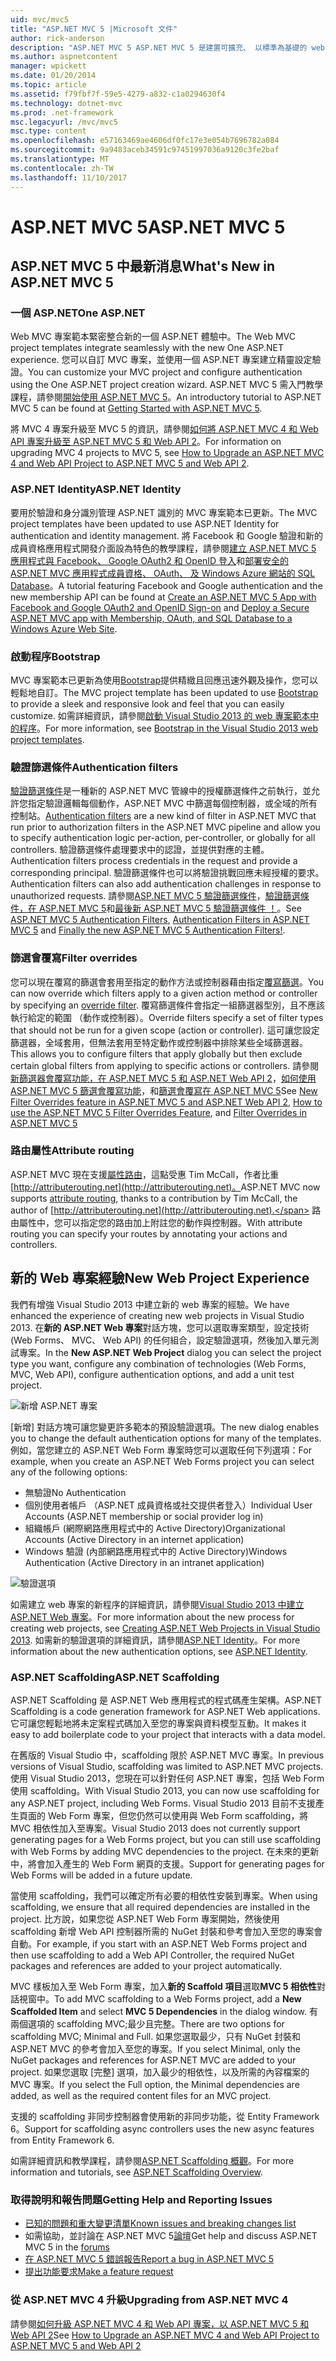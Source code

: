 ```yaml
---
uid: mvc/mvc5
title: "ASP.NET MVC 5 |Microsoft 文件"
author: rick-anderson
description: "ASP.NET MVC 5 ASP.NET MVC 5 是建置可擴充、 以標準為基礎的 web 應用程式使用信譽良好的設計模式與強大的 AS.架構..."
ms.author: aspnetcontent
manager: wpickett
ms.date: 01/20/2014
ms.topic: article
ms.assetid: f79fbf7f-59e5-4279-a832-c1a0294630f4
ms.technology: dotnet-mvc
ms.prod: .net-framework
msc.legacyurl: /mvc/mvc5
msc.type: content
ms.openlocfilehash: e57163469ae4606df0fc17e3e054b7696782a084
ms.sourcegitcommit: 9a9483aceb34591c97451997036a9120c3fe2baf
ms.translationtype: MT
ms.contentlocale: zh-TW
ms.lasthandoff: 11/10/2017
---
```

<a name="aspnet-mvc-5"></a><span data-ttu-id="a4090-103">ASP.NET MVC 5</span><span class="sxs-lookup"><span data-stu-id="a4090-103">ASP.NET MVC 5</span></span>
====================
## <a name="whats-new-in-aspnet-mvc-5"></a><span data-ttu-id="a4090-104">ASP.NET MVC 5 中最新消息</span><span class="sxs-lookup"><span data-stu-id="a4090-104">What's New in ASP.NET MVC 5</span></span>

### <a name="one-aspnet"></a><span data-ttu-id="a4090-105">一個 ASP.NET</span><span class="sxs-lookup"><span data-stu-id="a4090-105">One ASP.NET</span></span>

<span data-ttu-id="a4090-106">Web MVC 專案範本緊密整合新的一個 ASP.NET 體驗中。</span><span class="sxs-lookup"><span data-stu-id="a4090-106">The Web MVC project templates integrate seamlessly with the new One ASP.NET experience.</span></span> <span data-ttu-id="a4090-107">您可以自訂 MVC 專案，並使用一個 ASP.NET 專案建立精靈設定驗證。</span><span class="sxs-lookup"><span data-stu-id="a4090-107">You can customize your MVC project and configure authentication using the One ASP.NET project creation wizard.</span></span> <span data-ttu-id="a4090-108">ASP.NET MVC 5 需入門教學課程，請參閱[開始使用 ASP.NET MVC 5](overview/getting-started/introduction/getting-started.md)。</span><span class="sxs-lookup"><span data-stu-id="a4090-108">An introductory tutorial to ASP.NET MVC 5 can be found at [Getting Started with ASP.NET MVC 5](overview/getting-started/introduction/getting-started.md).</span></span>

<span data-ttu-id="a4090-109">將 MVC 4 專案升級至 MVC 5 的資訊，請參閱[如何將 ASP.NET MVC 4 和 Web API 專案升級至 ASP.NET MVC 5 和 Web API 2](overview/releases/how-to-upgrade-an-aspnet-mvc-4-and-web-api-project-to-aspnet-mvc-5-and-web-api-2.md)。</span><span class="sxs-lookup"><span data-stu-id="a4090-109">For information on upgrading MVC 4 projects to MVC 5, see [How to Upgrade an ASP.NET MVC 4 and Web API Project to ASP.NET MVC 5 and Web API 2](overview/releases/how-to-upgrade-an-aspnet-mvc-4-and-web-api-project-to-aspnet-mvc-5-and-web-api-2.md).</span></span>

### <a name="aspnet-identity"></a><span data-ttu-id="a4090-110">ASP.NET Identity</span><span class="sxs-lookup"><span data-stu-id="a4090-110">ASP.NET Identity</span></span>

<span data-ttu-id="a4090-111">要用於驗證和身分識別管理 ASP.NET 識別的 MVC 專案範本已更新。</span><span class="sxs-lookup"><span data-stu-id="a4090-111">The MVC project templates have been updated to use ASP.NET Identity for authentication and identity management.</span></span> <span data-ttu-id="a4090-112">將 Facebook 和 Google 驗證和新的成員資格應用程式開發介面設為特色的教學課程，請參閱[建立 ASP.NET MVC 5 應用程式與 Facebook、 Google OAuth2 和 OpenID 登入](overview/security/create-an-aspnet-mvc-5-app-with-facebook-and-google-oauth2-and-openid-sign-on.md)和[部署安全的 ASP.NET MVC 應用程式成員資格、 OAuth、 及 Windows Azure 網站的 SQL Database](https://docs.microsoft.com/aspnet/core/security/authorization/secure-data)。</span><span class="sxs-lookup"><span data-stu-id="a4090-112">A tutorial featuring Facebook and Google authentication and the new membership API can be found at [Create an ASP.NET MVC 5 App with Facebook and Google OAuth2 and OpenID Sign-on](overview/security/create-an-aspnet-mvc-5-app-with-facebook-and-google-oauth2-and-openid-sign-on.md) and [Deploy a Secure ASP.NET MVC app with Membership, OAuth, and SQL Database to a Windows Azure Web Site](https://docs.microsoft.com/aspnet/core/security/authorization/secure-data).</span></span>

### <a name="bootstrap"></a><span data-ttu-id="a4090-113">啟動程序</span><span class="sxs-lookup"><span data-stu-id="a4090-113">Bootstrap</span></span>

<span data-ttu-id="a4090-114">MVC 專案範本已更新為使用[Bootstrap](http://getbootstrap.com/)提供精緻且回應迅速外觀及操作，您可以輕鬆地自訂。</span><span class="sxs-lookup"><span data-stu-id="a4090-114">The MVC project template has been updated to use [Bootstrap](http://getbootstrap.com/) to provide a sleek and responsive look and feel that you can easily customize.</span></span> <span data-ttu-id="a4090-115">如需詳細資訊，請參閱[啟動 Visual Studio 2013 的 web 專案範本中的程序](../visual-studio/overview/2013/creating-web-projects-in-visual-studio.md#bootstrap)。</span><span class="sxs-lookup"><span data-stu-id="a4090-115">For more information, see [Bootstrap in the Visual Studio 2013 web project templates](../visual-studio/overview/2013/creating-web-projects-in-visual-studio.md#bootstrap).</span></span>

### <a name="authentication-filters"></a><span data-ttu-id="a4090-116">驗證篩選條件</span><span class="sxs-lookup"><span data-stu-id="a4090-116">Authentication filters</span></span>

<span data-ttu-id="a4090-117">[驗證篩選條件](http://www.dotnetcurry.com/showarticle.aspx?ID=957)是一種新的 ASP.NET MVC 管線中的授權篩選條件之前執行，並允許您指定驗證邏輯每個動作，ASP.NET MVC 中篩選每個控制器，或全域的所有控制站。</span><span class="sxs-lookup"><span data-stu-id="a4090-117">[Authentication filters](http://www.dotnetcurry.com/showarticle.aspx?ID=957) are a new kind of filter in ASP.NET MVC that run prior to authorization filters in the ASP.NET MVC pipeline and allow you to specify authentication logic per-action, per-controller, or globally for all controllers.</span></span> <span data-ttu-id="a4090-118">驗證篩選條件處理要求中的認證，並提供對應的主體。</span><span class="sxs-lookup"><span data-stu-id="a4090-118">Authentication filters process credentials in the request and provide a corresponding principal.</span></span> <span data-ttu-id="a4090-119">驗證篩選條件也可以將驗證挑戰回應未經授權的要求。</span><span class="sxs-lookup"><span data-stu-id="a4090-119">Authentication filters can also add authentication challenges in response to unauthorized requests.</span></span> <span data-ttu-id="a4090-120">請參閱[ASP.NET MVC 5 驗證篩選條件](http://www.dotnetcurry.com/showarticle.aspx?ID=957)，[驗證篩選條件，在 ASP.NET MVC 5](http://theshravan.net/blog/authentication-filters-in-asp-net-mvc-5/)和[最後新 ASP.NET MVC 5 驗證篩選條件 ！](http://hackwebwith.net/finally-the-new-asp-net-mvc-5-authentication-filters/)。</span><span class="sxs-lookup"><span data-stu-id="a4090-120">See [ASP.NET MVC 5 Authentication Filters](http://www.dotnetcurry.com/showarticle.aspx?ID=957), [Authentication Filters in ASP.NET MVC 5](http://theshravan.net/blog/authentication-filters-in-asp-net-mvc-5/) and [Finally the new ASP.NET MVC 5 Authentication Filters!](http://hackwebwith.net/finally-the-new-asp-net-mvc-5-authentication-filters/).</span></span>

### <a name="filter-overrides"></a><span data-ttu-id="a4090-121">篩選會覆寫</span><span class="sxs-lookup"><span data-stu-id="a4090-121">Filter overrides</span></span>

<span data-ttu-id="a4090-122">您可以現在覆寫的篩選會套用至指定的動作方法或控制器藉由指定[覆寫篩選](http://www.davidhayden.me/blog/filter-overrides-in-asp-net-mvc-5)。</span><span class="sxs-lookup"><span data-stu-id="a4090-122">You can now override which filters apply to a given action method or controller by specifying an [override filter](http://www.davidhayden.me/blog/filter-overrides-in-asp-net-mvc-5).</span></span> <span data-ttu-id="a4090-123">覆寫篩選條件會指定一組篩選器型別，且不應該執行給定的範圍 （動作或控制器）。</span><span class="sxs-lookup"><span data-stu-id="a4090-123">Override filters specify a set of filter types that should not be run for a given scope (action or controller).</span></span> <span data-ttu-id="a4090-124">這可讓您設定篩選器，全域套用，但無法套用至特定動作或控制器中排除某些全域篩選器。</span><span class="sxs-lookup"><span data-stu-id="a4090-124">This allows you to configure filters that apply globally but then exclude certain global filters from applying to specific actions or controllers.</span></span> <span data-ttu-id="a4090-125">請參閱[新篩選器會覆寫功能，在 ASP.NET MVC 5 和 ASP.NET Web API 2](https://weblogs.asp.net/imranbaloch/archive/2013/09/25/new-filter-overrides-in-asp-net-mvc-5-and-asp-net-web-api-2.aspx)，[如何使用 ASP.NET MVC 5 篩選會覆寫功能](http://hackwebwith.net/how-to-use-the-asp-net-mvc-5-filter-overrides-feature/)，和[篩選會覆寫在 ASP.NET MVC 5](http://www.davidhayden.me/blog/filter-overrides-in-asp-net-mvc-5)</span><span class="sxs-lookup"><span data-stu-id="a4090-125">See [New Filter Overrides feature in ASP.NET MVC 5 and ASP.NET Web API 2](https://weblogs.asp.net/imranbaloch/archive/2013/09/25/new-filter-overrides-in-asp-net-mvc-5-and-asp-net-web-api-2.aspx), [How to use the ASP.NET MVC 5 Filter Overrides Feature](http://hackwebwith.net/how-to-use-the-asp-net-mvc-5-filter-overrides-feature/), and [Filter Overrides in ASP.NET MVC 5](http://www.davidhayden.me/blog/filter-overrides-in-asp-net-mvc-5)</span></span>

### <a name="attribute-routing"></a><span data-ttu-id="a4090-126">路由屬性</span><span class="sxs-lookup"><span data-stu-id="a4090-126">Attribute routing</span></span>

<span data-ttu-id="a4090-127">ASP.NET MVC 現在支援[屬性路由](https://blogs.msdn.com/b/webdev/archive/2013/10/17/attribute-routing-in-asp-net-mvc-5.aspx)，這點受惠 Tim McCall，作者比重[http://attributerouting.net](http://attributerouting.net)。</span><span class="sxs-lookup"><span data-stu-id="a4090-127">ASP.NET MVC now supports [attribute routing](https://blogs.msdn.com/b/webdev/archive/2013/10/17/attribute-routing-in-asp-net-mvc-5.aspx), thanks to a contribution by Tim McCall, the author of [http://attributerouting.net](http://attributerouting.net).</span></span> <span data-ttu-id="a4090-128">路由屬性中，您可以指定您的路由加上附註您的動作與控制器。</span><span class="sxs-lookup"><span data-stu-id="a4090-128">With attribute routing you can specify your routes by annotating your actions and controllers.</span></span>

## <a name="new-web-project-experience"></a><span data-ttu-id="a4090-129">新的 Web 專案經驗</span><span class="sxs-lookup"><span data-stu-id="a4090-129">New Web Project Experience</span></span>

<span data-ttu-id="a4090-130">我們有增強 Visual Studio 2013 中建立新的 web 專案的經驗。</span><span class="sxs-lookup"><span data-stu-id="a4090-130">We have enhanced the experience of creating new web projects in Visual Studio 2013.</span></span> <span data-ttu-id="a4090-131">在**新的 ASP.NET Web 專案**對話方塊，您可以選取專案類型，設定技術 (Web Forms、 MVC、 Web API) 的任何組合，設定驗證選項，然後加入單元測試專案。</span><span class="sxs-lookup"><span data-stu-id="a4090-131">In the **New ASP.NET Web Project** dialog you can select the project type you want, configure any combination of technologies (Web Forms, MVC, Web API), configure authentication options, and add a unit test project.</span></span>

![新增 ASP.NET 專案](mvc5/_static/image1.png)

<span data-ttu-id="a4090-133">[新增] 對話方塊可讓您變更許多範本的預設驗證選項。</span><span class="sxs-lookup"><span data-stu-id="a4090-133">The new dialog enables you to change the default authentication options for many of the templates.</span></span> <span data-ttu-id="a4090-134">例如，當您建立的 ASP.NET Web Form 專案時您可以選取任何下列選項：</span><span class="sxs-lookup"><span data-stu-id="a4090-134">For example, when you create an ASP.NET Web Forms project you can select any of the following options:</span></span>

- <span data-ttu-id="a4090-135">無驗證</span><span class="sxs-lookup"><span data-stu-id="a4090-135">No Authentication</span></span>
- <span data-ttu-id="a4090-136">個別使用者帳戶 （ASP.NET 成員資格或社交提供者登入）</span><span class="sxs-lookup"><span data-stu-id="a4090-136">Individual User Accounts (ASP.NET membership or social provider log in)</span></span>
- <span data-ttu-id="a4090-137">組織帳戶 (網際網路應用程式中的 Active Directory)</span><span class="sxs-lookup"><span data-stu-id="a4090-137">Organizational Accounts (Active Directory in an internet application)</span></span>
- <span data-ttu-id="a4090-138">Windows 驗證 (內部網路應用程式中的 Active Directory)</span><span class="sxs-lookup"><span data-stu-id="a4090-138">Windows Authentication (Active Directory in an intranet application)</span></span>

![驗證選項](mvc5/_static/image2.png)

<span data-ttu-id="a4090-140">如需建立 web 專案的新程序的詳細資訊，請參閱[Visual Studio 2013 中建立 ASP.NET Web 專案](../visual-studio/overview/2013/creating-web-projects-in-visual-studio.md)。</span><span class="sxs-lookup"><span data-stu-id="a4090-140">For more information about the new process for creating web projects, see [Creating ASP.NET Web Projects in Visual Studio 2013](../visual-studio/overview/2013/creating-web-projects-in-visual-studio.md).</span></span> <span data-ttu-id="a4090-141">如需新的驗證選項的詳細資訊，請參閱[ASP.NET Identity](../identity/overview/index.md)。</span><span class="sxs-lookup"><span data-stu-id="a4090-141">For more information about the new authentication options, see [ASP.NET Identity](../identity/overview/index.md).</span></span>

<a id="scaffold"></a>
### <a name="aspnet-scaffolding"></a><span data-ttu-id="a4090-142">ASP.NET Scaffolding</span><span class="sxs-lookup"><span data-stu-id="a4090-142">ASP.NET Scaffolding</span></span>

<span data-ttu-id="a4090-143">ASP.NET Scaffolding 是 ASP.NET Web 應用程式的程式碼產生架構。</span><span class="sxs-lookup"><span data-stu-id="a4090-143">ASP.NET Scaffolding is a code generation framework for ASP.NET Web applications.</span></span> <span data-ttu-id="a4090-144">它可讓您輕鬆地將未定案程式碼加入至您的專案與資料模型互動。</span><span class="sxs-lookup"><span data-stu-id="a4090-144">It makes it easy to add boilerplate code to your project that interacts with a data model.</span></span>

<span data-ttu-id="a4090-145">在舊版的 Visual Studio 中，scaffolding 限於 ASP.NET MVC 專案。</span><span class="sxs-lookup"><span data-stu-id="a4090-145">In previous versions of Visual Studio, scaffolding was limited to ASP.NET MVC projects.</span></span> <span data-ttu-id="a4090-146">使用 Visual Studio 2013，您現在可以針對任何 ASP.NET 專案，包括 Web Form 使用 scaffolding。</span><span class="sxs-lookup"><span data-stu-id="a4090-146">With Visual Studio 2013, you can now use scaffolding for any ASP.NET project, including Web Forms.</span></span> <span data-ttu-id="a4090-147">Visual Studio 2013 目前不支援產生頁面的 Web Form 專案，但您仍然可以使用與 Web Form scaffolding，將 MVC 相依性加入至專案。</span><span class="sxs-lookup"><span data-stu-id="a4090-147">Visual Studio 2013 does not currently support generating pages for a Web Forms project, but you can still use scaffolding with Web Forms by adding MVC dependencies to the project.</span></span> <span data-ttu-id="a4090-148">在未來的更新中，將會加入產生的 Web Form 網頁的支援。</span><span class="sxs-lookup"><span data-stu-id="a4090-148">Support for generating pages for Web Forms will be added in a future update.</span></span>

<span data-ttu-id="a4090-149">當使用 scaffolding，我們可以確定所有必要的相依性安裝到專案。</span><span class="sxs-lookup"><span data-stu-id="a4090-149">When using scaffolding, we ensure that all required dependencies are installed in the project.</span></span> <span data-ttu-id="a4090-150">比方說，如果您從 ASP.NET Web Form 專案開始，然後使用 scaffolding 新增 Web API 控制器所需的 NuGet 封裝和參考會加入至您的專案會自動。</span><span class="sxs-lookup"><span data-stu-id="a4090-150">For example, if you start with an ASP.NET Web Forms project and then use scaffolding to add a Web API Controller, the required NuGet packages and references are added to your project automatically.</span></span>

<span data-ttu-id="a4090-151">MVC 樣板加入至 Web Form 專案，加入**新的 Scaffold 項目**選取**MVC 5 相依性**對話視窗中。</span><span class="sxs-lookup"><span data-stu-id="a4090-151">To add MVC scaffolding to a Web Forms project, add a **New Scaffolded Item** and select **MVC 5 Dependencies** in the dialog window.</span></span> <span data-ttu-id="a4090-152">有兩個選項的 scaffolding MVC;最少且完整。</span><span class="sxs-lookup"><span data-stu-id="a4090-152">There are two options for scaffolding MVC; Minimal and Full.</span></span> <span data-ttu-id="a4090-153">如果您選取最少，只有 NuGet 封裝和 ASP.NET MVC 的參考會加入至您的專案。</span><span class="sxs-lookup"><span data-stu-id="a4090-153">If you select Minimal, only the NuGet packages and references for ASP.NET MVC are added to your project.</span></span> <span data-ttu-id="a4090-154">如果您選取 [完整] 選項，加入最少的相依性，以及所需的內容檔案的 MVC 專案。</span><span class="sxs-lookup"><span data-stu-id="a4090-154">If you select the Full option, the Minimal dependencies are added, as well as the required content files for an MVC project.</span></span>

<span data-ttu-id="a4090-155">支援的 scaffolding 非同步控制器會使用新的非同步功能，從 Entity Framework 6。</span><span class="sxs-lookup"><span data-stu-id="a4090-155">Support for scaffolding async controllers uses the new async features from Entity Framework 6.</span></span>

<span data-ttu-id="a4090-156">如需詳細資訊和教學課程，請參閱[ASP.NET Scaffolding 概觀](../visual-studio/overview/2013/aspnet-scaffolding-overview.md)。</span><span class="sxs-lookup"><span data-stu-id="a4090-156">For more information and tutorials, see [ASP.NET Scaffolding Overview](../visual-studio/overview/2013/aspnet-scaffolding-overview.md).</span></span>

### <a name="getting-help-and-reporting-issues"></a><span data-ttu-id="a4090-157">取得說明和報告問題</span><span class="sxs-lookup"><span data-stu-id="a4090-157">Getting Help and Reporting Issues</span></span>

- [<span data-ttu-id="a4090-158">已知的問題和重大變更清單</span><span class="sxs-lookup"><span data-stu-id="a4090-158">Known issues and breaking changes list</span></span>](../visual-studio/overview/2013/release-notes.md#knownissues)
- <span data-ttu-id="a4090-159">如需協助，並討論在 ASP.NET MVC 5[論壇](https://forums.asp.net/1146.aspx)</span><span class="sxs-lookup"><span data-stu-id="a4090-159">Get help and discuss ASP.NET MVC 5 in the [forums](https://forums.asp.net/1146.aspx)</span></span>
- [<span data-ttu-id="a4090-160">在 ASP.NET MVC 5 錯誤報告</span><span class="sxs-lookup"><span data-stu-id="a4090-160">Report a bug in ASP.NET MVC 5</span></span>](https://github.com/aspnet/AspNetWebStack/issues)
- [<span data-ttu-id="a4090-161">提出功能要求</span><span class="sxs-lookup"><span data-stu-id="a4090-161">Make a feature request</span></span>](http://aspnet.uservoice.com/forums/41201-asp-net-mvc)

### <a name="upgrading-from-aspnet-mvc-4"></a><span data-ttu-id="a4090-162">從 ASP.NET MVC 4 升級</span><span class="sxs-lookup"><span data-stu-id="a4090-162">Upgrading from ASP.NET MVC 4</span></span>

<span data-ttu-id="a4090-163">請參閱[如何升級 ASP.NET MVC 4 和 Web API 專案，以 ASP.NET MVC 5 和 Web API 2](overview/releases/how-to-upgrade-an-aspnet-mvc-4-and-web-api-project-to-aspnet-mvc-5-and-web-api-2.md)</span><span class="sxs-lookup"><span data-stu-id="a4090-163">See [How to Upgrade an ASP.NET MVC 4 and Web API Project to ASP.NET MVC 5 and Web API 2](overview/releases/how-to-upgrade-an-aspnet-mvc-4-and-web-api-project-to-aspnet-mvc-5-and-web-api-2.md)</span></span>
